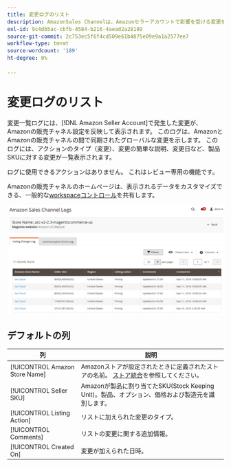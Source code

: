 ```yaml
---
title: 変更ログのリスト
description: AmazonSales Channelは、Amazonセラーアカウントで影響を受ける変更を監視するのに役立つ変更ログを表示します。
exl-id: 9c4db5ac-cbfb-4584-b216-4aead2a28189
source-git-commit: 2c753ec5f6f4cd509e61b4875e09e9a1a2577ee7
workflow-type: tm+mt
source-wordcount: '189'
ht-degree: 0%

---
```


# 変更ログのリスト

変更一覧ログには、[!DNL Amazon Seller Account]で発生した変更が、Amazonの販売チャネル設定を反映して表示されます。 このログは、AmazonとAmazonの販売チャネルの間で同期されたグローバルな変更を示します。 このログには、アクションのタイプ（変更）、変更の簡単な説明、変更日など、製品SKUに対する変更が一覧表示されます。

ログに使用できるアクションはありません。 これはレビュー専用の機能です。

Amazonの販売チャネルのホームページは、表示されるデータをカスタマイズできる、一般的な[workspaceコントロール](./workspace-controls.md)を共有します。

![変更ログのリスト](assets/amazon-listing-changes-log.png)

## デフォルトの列

| 列 | 説明 |
|--- |--- |
| [!UICONTROL Amazon Store Name] | Amazonストアが設定されたときに定義されたストアの名前。 [ストア統合](./store-integration.md)を参照してください。 |
| [!UICONTROL Seller SKU] | Amazonが製品に割り当てたSKU(Stock Keeping Unit)。製品、オプション、価格および製造元を識別します。 |
| [!UICONTROL Listing Action] | リストに加えられた変更のタイプ。 |
| [!UICONTROL Comments] | リストの変更に関する追加情報。 |
| [!UICONTROL Created On] | 変更が加えられた日時。 |
